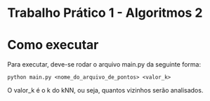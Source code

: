 # Trabalho Prático 1 - Algoritmos 2

# Como executar
  Para executar, deve-se rodar o arquivo main.py da seguinte forma:
  
    python main.py <nome_do_arquivo_de_pontos> <valor_k>
    
  O valor_k é o k do kNN, ou seja, quantos vizinhos serão analisados.
